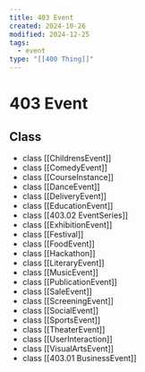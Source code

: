 ```yaml
---
title: 403 Event
created: 2024-10-26
modified: 2024-12-25
tags:
  - event
type: "[[400 Thing]]"
---
```

# 403 Event
## Class
- class [[ChildrensEvent]]
- class [[ComedyEvent]]
- class [[CourseInstance]]
- class [[DanceEvent]]
- class [[DeliveryEvent]]
- class [[EducationEvent]]
- class [[403.02 EventSeries]]
- class [[ExhibitionEvent]]
- class [[Festival]]
- class [[FoodEvent]]
- class [[Hackathon]]
- class [[LiteraryEvent]]
- class [[MusicEvent]]
- class [[PublicationEvent]]
- class [[SaleEvent]]
- class [[ScreeningEvent]]
- class [[SocialEvent]]
- class [[SportsEvent]]
- class [[TheaterEvent]]
- class [[UserInteraction]]
- class [[VisualArtsEvent]]
- class [[403.01 BusinessEvent]]
